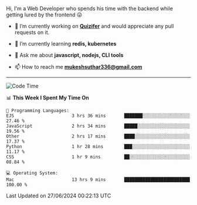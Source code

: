 Hi, I'm a Web Developer who spends his time with the backend while getting lured by the frontend 😜

- 🔭 I’m currently working on **[Quizifer](https://github.com/SutharMukesh/Quizifer/)** and would appreciate any pull requests on it.

- 🌱 I’m currently learning **redis, kubernetes**

- 💬 Ask me about **javascript, nodejs, CLI tools**

- 📫 How to reach me **mukeshsuthar336@gmail.com**

---
<!--START_SECTION:waka-->
![Code Time](http://img.shields.io/badge/Code%20Time-3%2C009%20hrs%2025%20mins-blue)

📊 **This Week I Spent My Time On** 

```text
💬 Programming Languages: 
EJS                      3 hrs 36 mins       ███████░░░░░░░░░░░░░░░░░░   27.46 % 
JavaScript               2 hrs 34 mins       █████░░░░░░░░░░░░░░░░░░░░   19.56 % 
Other                    2 hrs 17 mins       ████░░░░░░░░░░░░░░░░░░░░░   17.37 % 
Python                   1 hr 28 mins        ███░░░░░░░░░░░░░░░░░░░░░░   11.17 % 
CSS                      1 hr 9 mins         ██░░░░░░░░░░░░░░░░░░░░░░░   08.84 % 

💻 Operating System: 
Mac                      13 hrs 9 mins       █████████████████████████   100.00 % 
```


 Last Updated on 27/06/2024 00:22:13 UTC
<!--END_SECTION:waka-->
